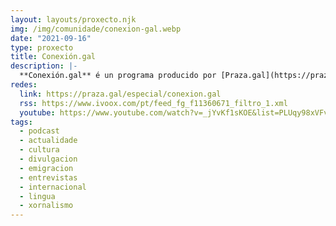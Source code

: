 ```yaml
---
layout: layouts/proxecto.njk
img: /img/comunidade/conexion-gal.webp
date: "2021-09-16"
type: proxecto
title: Conexión.gal
description: |-
  **Conexión.gal** é un programa producido por [Praza.gal](https://praza.gal) e [VINTE](https://vinte.praza.gal/) e conducido por Ana G. Liste para dar voz á nova emigración galega. Coa colaboración da Secretaría Xeral de Política Lingüística.
redes:
  link: https://praza.gal/especial/conexion.gal
  rss: https://www.ivoox.com/pt/feed_fg_f11360671_filtro_1.xml
  youtube: https://www.youtube.com/watch?v=_jYvKf1sKOE&list=PLUqy98xVFvR4qeJXUedhpaGN39l9igilb # Non é unha canle válida
tags:
  - podcast
  - actualidade
  - cultura
  - divulgacion
  - emigracion
  - entrevistas
  - internacional
  - lingua
  - xornalismo
---
```

